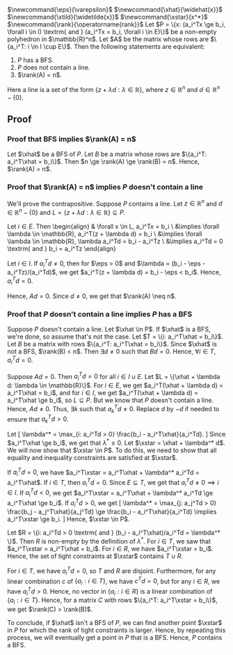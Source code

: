 <span class="invisible">
$\newcommand{\eps}{\varepsilon}$
$\newcommand{\xhat}{\widehat{x}}$
$\newcommand{\xtild}{\widetilde{x}}$
$\newcommand{\xstar}{x^*}$
$\newcommand{\rank}{\operatorname{rank}}$
</span>
Let $P = \{x: (a_i^Tx \ge b_i, \forall i \in I) \textrm{ and } (a_i^Tx = b_i, \forall i \in E)\}$
be a non-empty polyhedron in $\mathbb{R}^n$.
Let $A$ be the matrix whose rows are $\{a_i^T: i \in I \cup E\}$.
Then the following statements are equivalent:

1.  $P$ has a BFS.
2.  $P$ does not contain a line.
3.  $\rank(A) = n$.

Here a line is a set of the form $\{z + \lambda d: \lambda \in \mathbb{R}\}$,
where $z \in \mathbb{R}^n$ and $d \in \mathbb{R}^n - \{0\}$.

## Proof

### Proof that BFS implies $\rank(A) = n$

Let $\xhat$ be a BFS of $P$.
Let $B$ be a matrix whose rows are $\{a_i^T: a_i^T\xhat = b_i\}$.
Then $n \ge \rank(A) \ge \rank(B) = n$.
Hence, $\rank(A) = n$.

### Proof that $\rank(A) = n$ implies $P$ doesn't contain a line

We'll prove the contrapositive.
Suppose $P$ contains a line. Let $z \in \mathbb{R}^n$ and $d \in \mathbb{R}^n - \{0\}$
and $L = \{z + \lambda d: \lambda \in \mathbb{R}\} \subseteq P$.

Let $i \in E$. Then
\begin{align}
& \forall x \in L, a_i^Tx = b_i
\\ &\implies \forall \lambda \in \mathbb{R}, a_i^T(z + \lambda d) = b_i
\\ &\implies \forall \lambda \in \mathbb{R}, \lambda a_i^Td = b_i - a_i^Tz
\\ &\implies a_i^Td = 0 \textrm{ and } b_i = a_i^Tz
\end{align}

Let $i \in I$. If $a_i^Td \neq 0$, then for $\eps > 0$ and $\lambda = (b_i - \eps - a_i^Tz)/(a_i^Td)$,
we get $a_i^T(z + \lambda d) = b_i - \eps < b_i$. Hence, $a_i^Td = 0$.

Hence, $Ad = 0$. Since $d \neq 0$, we get that $\rank(A) \neq n$.

### Proof that $P$ doesn't contain a line implies $P$ has a BFS

Suppose $P$ doesn't contain a line.
Let $\xhat \in P$. If $\xhat$ is a BFS, we're done, so assume that's not the case.
Let $T = \{i: a_i^T\xhat = b_i\}$.
Let $B$ be a matrix with rows $\{a_i^T: a_i^T\xhat = b_i\}$.
Since $\xhat$ is not a BFS, $\rank(B) < n$.
Then $\exists d \neq 0$ such that $Bd = 0$.
Hence, $\forall i \in T, a_i^Td = 0$.

Suppose $Ad = 0$. Then $a_i^Td = 0$ for all $i \in I \cup E$.
Let $L = \{\xhat + \lambda d: \lambda \in \mathbb{R}\}$.
For $i \in E$, we get $a_i^T(\xhat + \lambda d) = a_i^T\xhat = b_i$,
and for $i \in I$, we get $a_i^T(\xhat + \lambda d) = a_i^T\xhat \ge b_i$,
so $L \subseteq P$. But we know that $P$ doesn't contain a line.
Hence, $Ad \neq 0$. Thus, $\exists k$ such that $a_k^Td \neq 0$.
Replace $d$ by $-d$ if needed to ensure that $a_k^Td > 0$.

Let
\[ \lambda^* = \max_{i: a_i^Td > 0} \frac{b_i - a_i^T\xhat}{a_i^Td}. \]
Since $a_i^T\xhat \ge b_i$, we get that $\lambda^* \le 0$.
Let $\xstar = \xhat + \lambda^* d$. We will now show that $\xstar \in P$.
To do this, we need to show that all equality and inequality constraints are satisfied at $\xstar$.

If $a_i^Td = 0$, we have $a_i^T\xstar = a_i^T\xhat + \lambda^* a_i^Td = a_i^T\xhat$.
If $i \in T$, then $a_i^Td = 0$. Since $E \subseteq T$, we get that $a_i^Td \neq 0 \implies i \in I$.
If $a_i^Td < 0$, we get $a_i^T\xstar = a_i^T\xhat + \lambda^* a_i^Td \ge a_i^T\xhat \ge b_i$.
If $a_i^Td > 0$, we get
\[ \lambda^* = \max_{j: a_j^Td > 0} \frac{b_j - a_j^T\xhat}{a_j^Td}
    \ge \frac{b_i - a_i^T\xhat}{a_i^Td}
\implies a_i^T\xstar \ge b_i. \]
Hence, $\xstar \in P$.

Let $R = \{i: a_i^Td > 0 \textrm{ and } (b_i - a_i^T\xhat)/a_i^Td = \lambda^* \}$.
Then $R$ is non-empty by the definition of $\lambda^*$.
For $i \in T$, we saw that $a_i^T\xstar = a_i^T\xhat = b_i$.
For $i \in R$, we have $a_i^T\xstar = b_i$.
Hence, the set of tight constraints at $\xstar$ contains $T \cup R$.

For $i \in T$, we have $a_i^Td = 0$, so $T$ and $R$ are disjoint.
Furthermore, for any linear combination $c$ of $\{a_i: i \in T\}$, we have $c^Td = 0$,
but for any $i \in R$, we have $a_i^Td > 0$.
Hence, no vector in $\{a_i: i \in R\}$ is a linear combination of $\{a_i: i \in T\}$.
Hence, for a matrix $C$ with rows $\{a_i^T: a_i^T\xstar = b_i\}$,
we get $\rank(C) > \rank(B)$.

To conclude, if $\xhat$ isn't a BFS of $P$, we can find another point $\xstar$ in $P$
for which the rank of tight constraints is larger.
Hence, by repeating this process, we will eventually get a point in $P$ that is a BFS.
Hence, $P$ contains a BFS.
